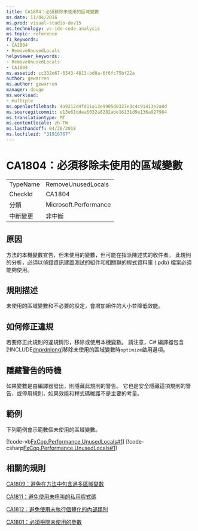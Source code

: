 ```yaml
---
title: CA1804：必須移除未使用的區域變數
ms.date: 11/04/2016
ms.prod: visual-studio-dev15
ms.technology: vs-ide-code-analysis
ms.topic: reference
f1_keywords:
- CA1804
- RemoveUnusedLocals
helpviewer_keywords:
- RemoveUnusedLocals
- CA1804
ms.assetid: cc332e67-6543-4813-bd8a-6f6fc75bf22a
author: gewarren
ms.author: gewarren
manager: douge
ms.workload:
- multiple
ms.openlocfilehash: 4a9212d4fd11a13e9905d0327e3c4c91413e2a8d
ms.sourcegitcommit: e13e61ddea6032a8282abe16131d9e136a927984
ms.translationtype: MT
ms.contentlocale: zh-TW
ms.lasthandoff: 04/26/2018
ms.locfileid: "31916767"
---
```

# <a name="ca1804-remove-unused-locals"></a>CA1804：必須移除未使用的區域變數
|||
|-|-|
|TypeName|RemoveUnusedLocals|
|CheckId|CA1804|
|分類|Microsoft.Performance|
|中斷變更|非中斷|

## <a name="cause"></a>原因
 方法的本機變數宣告，但未使用的變數，但可能在指派陳述式的收件者。 此規則的分析，必須以偵錯資訊建置測試的組件和相關聯的程式資料庫 (.pdb) 檔案必須能夠使用。

## <a name="rule-description"></a>規則描述
 未使用的區域變數和不必要的設定，會增加組件的大小並降低效能。

## <a name="how-to-fix-violations"></a>如何修正違規
 若要修正此規則的違規情形，移除或使用本機變數。 請注意，C# 編譯器包含[!INCLUDE[dnprdnlong](../code-quality/includes/dnprdnlong_md.md)]移除未使用的區域變數時`optimize`啟用選項。

## <a name="when-to-suppress-warnings"></a>隱藏警告的時機
 如果變數是由編譯器發出，則隱藏此規則的警告。 它也是安全隱藏這項規則的警告，或停用規則，如果效能和程式碼維護不是主要的考量。

## <a name="example"></a>範例
 下列範例會示範數個未使用的區域變數。

 [!code-vb[FxCop.Performance.UnusedLocals#1](../code-quality/codesnippet/VisualBasic/ca1804-remove-unused-locals_1.vb)]
 [!code-csharp[FxCop.Performance.UnusedLocals#1](../code-quality/codesnippet/CSharp/ca1804-remove-unused-locals_1.cs)]

## <a name="related-rules"></a>相關的規則
 [CA1809：避免在方法中包含過多區域變數](../code-quality/ca1809-avoid-excessive-locals.md)

 [CA1811：避免使用未呼叫的私用程式碼](../code-quality/ca1811-avoid-uncalled-private-code.md)

 [CA1812：避免使用未執行個體化的內部類別](../code-quality/ca1812-avoid-uninstantiated-internal-classes.md)

 [CA1801：必須檢閱未使用的參數](../code-quality/ca1801-review-unused-parameters.md)